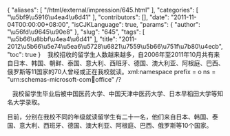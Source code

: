 {
    "aliases": [
        "/html/external/impression/645.html"
    ],
    "categories": [
        "\u5bf9\u5916\u4ea4\u6d41"
    ],
    "contributors": [],
    "date": "2011-11-04T00:00:00+08:00",
    "isCJKLanguage": true,
    "params": {
        "author": "\u56fd\u9645\u90e8"
    },
    "slug": "645",
    "tags": [
        "\u5b66\u8bbf\u4ea4\u6d41"
    ],
    "title": "2011-2012\u5b66\u5e74\u5ea6\u5728\u6821\u7559\u5b66\u751f\u7b80\u4ecb",
    "toc": true
}
   我校招收的留学生人数越来越多，自2006年至2011年10月共有来自日本、韩国、朝鲜、泰国、意大利、西班牙、德国、澳大利亚、阿根庭、巴西、俄罗斯等11国家的70人曾经或正在我校就读。xml:namespace prefix = o ns = "urn:schemas-microsoft-com:office:office" /?

   我校留学生毕业后被中国医药大学、中国天津中医药大学、日本早稻田大学等知名大学录取。

目前，分别在我校不同的年级就读留学生有二十一名，他们来自日本、韩国、泰国、意大利、西班牙、德国、澳大利亚、阿根庭、巴西、俄罗斯等10个国家。

 

